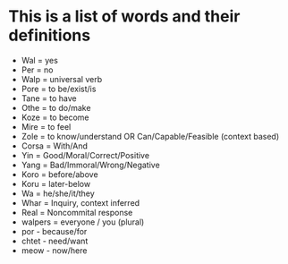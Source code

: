 # This is a list of words and their definitions

- Wal   = yes
- Per   = no
- Walp  = universal verb
- Pore  = to be/exist/is
- Tane  = to have
- Othe  = to do/make
- Koze  = to become
- Mire  = to feel
- Zole  = to know/understand OR Can/Capable/Feasible (context based)
- Corsa = With/And
- Yin   = Good/Moral/Correct/Positive
- Yang  = Bad/Immoral/Wrong/Negative
- Koro  = before/above
- Koru  = later-below
- Wa    = he/she/it/they
- Whar  = Inquiry, context inferred
- Real  = Noncommital response
- walpers = everyone / you (plural)
- por - because/for
- chtet - need/want
- meow - now/here